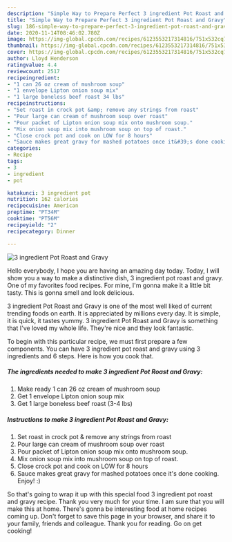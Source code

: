 ```yaml
---
description: "Simple Way to Prepare Perfect 3 ingredient Pot Roast and Gravy"
title: "Simple Way to Prepare Perfect 3 ingredient Pot Roast and Gravy"
slug: 186-simple-way-to-prepare-perfect-3-ingredient-pot-roast-and-gravy
date: 2020-11-14T08:46:02.780Z
image: https://img-global.cpcdn.com/recipes/6123553217314816/751x532cq70/3-ingredient-pot-roast-and-gravy-recipe-main-photo.jpg
thumbnail: https://img-global.cpcdn.com/recipes/6123553217314816/751x532cq70/3-ingredient-pot-roast-and-gravy-recipe-main-photo.jpg
cover: https://img-global.cpcdn.com/recipes/6123553217314816/751x532cq70/3-ingredient-pot-roast-and-gravy-recipe-main-photo.jpg
author: Lloyd Henderson
ratingvalue: 4.4
reviewcount: 2517
recipeingredient:
- "1 can 26 oz cream of mushroom soup"
- "1 envelope Lipton onion soup mix"
- "1 large boneless beef roast 34 lbs"
recipeinstructions:
- "Set roast in crock pot &amp; remove any strings from roast"
- "Pour large can cream of mushroom soup over roast"
- "Pour packet of Lipton onion soup mix onto mushroom soup."
- "Mix onion soup mix into mushroom soup on top of roast."
- "Close crock pot and cook on LOW for 8 hours"
- "Sauce makes great gravy for mashed potatoes once it&#39;s done cooking. Enjoy! :)"
categories:
- Recipe
tags:
- 3
- ingredient
- pot

katakunci: 3 ingredient pot 
nutrition: 162 calories
recipecuisine: American
preptime: "PT34M"
cooktime: "PT56M"
recipeyield: "2"
recipecategory: Dinner

---
```



![3 ingredient Pot Roast and Gravy](https://img-global.cpcdn.com/recipes/6123553217314816/751x532cq70/3-ingredient-pot-roast-and-gravy-recipe-main-photo.jpg)

Hello everybody, I hope you are having an amazing day today. Today, I will show you a way to make a distinctive dish, 3 ingredient pot roast and gravy. One of my favorites food recipes. For mine, I'm gonna make it a little bit tasty. This is gonna smell and look delicious.

3 ingredient Pot Roast and Gravy is one of the most well liked of current trending foods on earth. It is appreciated by millions every day. It is simple, it is quick, it tastes yummy. 3 ingredient Pot Roast and Gravy is something that I've loved my whole life. They're nice and they look fantastic.




To begin with this particular recipe, we must first prepare a few components. You can have 3 ingredient pot roast and gravy using 3 ingredients and 6 steps. Here is how you cook that.

<!--inarticleads1-->

##### The ingredients needed to make 3 ingredient Pot Roast and Gravy:

1. Make ready 1 can 26 oz cream of mushroom soup
1. Get 1 envelope Lipton onion soup mix
1. Get 1 large boneless beef roast (3-4 lbs)




<!--inarticleads2-->

##### Instructions to make 3 ingredient Pot Roast and Gravy:

1. Set roast in crock pot &amp; remove any strings from roast
1. Pour large can cream of mushroom soup over roast
1. Pour packet of Lipton onion soup mix onto mushroom soup.
1. Mix onion soup mix into mushroom soup on top of roast.
1. Close crock pot and cook on LOW for 8 hours
1. Sauce makes great gravy for mashed potatoes once it&#39;s done cooking. Enjoy! :)




So that's going to wrap it up with this special food 3 ingredient pot roast and gravy recipe. Thank you very much for your time. I am sure that you will make this at home. There's gonna be interesting food at home recipes coming up. Don't forget to save this page in your browser, and share it to your family, friends and colleague. Thank you for reading. Go on get cooking!
